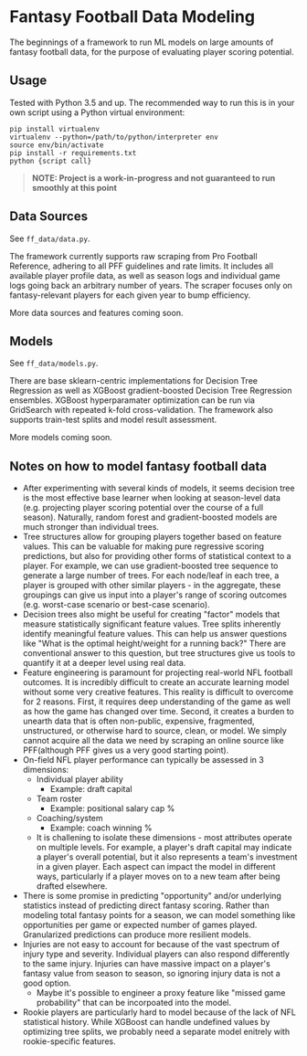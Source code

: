 # Fantasy Football Data Modeling

The beginnings of a framework to run ML models on large amounts of fantasy football data, for the purpose of evaluating player scoring potential.

## Usage

Tested with Python 3.5 and up. The recommended way to run this is in your own script using a Python virtual environment:

    pip install virtualenv
    virtualenv --python=/path/to/python/interpreter env
    source env/bin/activate
    pip install -r requirements.txt
    python {script call}

> **NOTE: Project is a work-in-progress and not guaranteed to run smoothly at this point**

## Data Sources

See `ff_data/data.py`.

The framework currently supports raw scraping from Pro Football Reference, adhering to all PFF guidelines and rate limits. It includes all available player profile data, as well as season logs and individual game logs going back an arbitrary number of years. The scraper focuses only on fantasy-relevant players for each given year to bump efficiency.

More data sources and features coming soon.

## Models

See `ff_data/models.py`.

There are base sklearn-centric implementations for Decision Tree Regression as well as XGBoost gradient-boosted Decision Tree Regression ensembles. XGBoost hyperparamater optimization can be run via GridSearch with repeated k-fold cross-validation. The framework also supports train-test splits and model result assessment.

More models coming soon.

## Notes on how to model fantasy football data

- After experimenting with several kinds of models, it seems decision tree is the most effective base learner when looking at season-level data (e.g. projecting player scoring potential over the course of a full season). Naturally, random forest and gradient-boosted models are much stronger than individual trees.
- Tree structures allow for grouping players together based on feature values. This can be valuable for making pure regressive scoring predictions, but also for providing other forms of statistical context to a player. For example, we can use gradient-boosted tree sequence to generate a large number of trees. For each node/leaf in each tree, a player is grouped with other similar players - in the aggregate, these groupings can give us input into a player's range of scoring outcomes (e.g. worst-case scenario or best-case scenario).
- Decision trees also might be useful for creating "factor" models that measure statistically significant feature values. Tree splits inherently identify meaningful feature values. This can help us answer questions like "What is the optimal height/weight for a running back?" There are conventional answer to this question, but tree structures give us tools to quantify it at a deeper level using real data.
- Feature engineering is paramount for projecting real-world NFL football outcomes. It is incredibly difficult to create an accurate learning model without some very creative features. This reality is difficult to overcome for 2 reasons. First, it requires deep understanding of the game as well as how the game has changed over time. Second, it creates a burden to unearth data that is often non-public, expensive, fragmented, unstructured, or otherwise hard to source, clean, or model. We simply cannot acquire all the data we need by scraping an online source like PFF(although PFF gives us a very good starting point).
- On-field NFL player performance can typically be assessed in 3 dimensions:
  - Individual player ability
    - Example: draft capital
  - Team roster
    - Example: positional salary cap %
  - Coaching/system
    - Example: coach winning %
  - It is challening to isolate these dimensions - most attributes operate on multiple levels. For example, a player's draft capital may indicate a player's overall potential, but it also represents a team's investment in a given player. Each aspect can impact the model in different ways, particularly if a player moves on to a new team after being drafted elsewhere.
- There is some promise in predicting "opportunity" and/or underlying statistics instead of predicting direct fantasy scoring. Rather than modeling total fantasy points for a season, we can model something like opportunities per game or expected number of games played. Granularized predictions can produce more resilient models.
- Injuries are not easy to account for because of the vast spectrum of injury type and severity. Individual players can also respond differently to the same injury. Injuries can have massive impact on a player's fantasy value from season to season, so ignoring injury data is not a good option.
  - Maybe it's possible to engineer a proxy feature like "missed game probability" that can be incorpoated into the model.
- Rookie players are particularly hard to model because of the lack of NFL statistical history. While XGBoost can handle undefined values by optimizing tree splits, we probably need a separate model enitrely with rookie-specific features.
